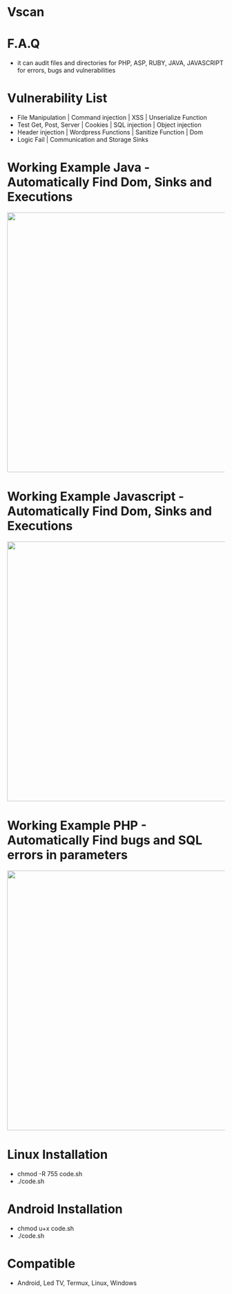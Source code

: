 # Vscan

# F.A.Q

- it can audit files and directories for PHP, ASP, RUBY, JAVA, JAVASCRIPT for errors, bugs and vulnerabilities

# Vulnerability List
- File Manipulation | Command injection | XSS | Unserialize Function
- Test Get, Post, Server | Cookies | SQL injection | Object injection
- Header injection | Wordpress Functions | Sanitize Function | Dom
- Logic Fail | Communication and Storage Sinks


# Working Example Java - Automatically Find Dom, Sinks and Executions
<div align="center">
    <img src="https://i.ibb.co/6DBnhRk/java.png" width="600px"</img> 
</div>

# Working Example Javascript - Automatically Find Dom, Sinks and Executions
<div align="center">
    <img src="https://i.ibb.co/YyZ21zN/java2.png" width="600px"</img> 
</div>

# Working Example PHP - Automatically Find bugs and SQL errors in parameters
<div align="center">
    <img src="https://i.ibb.co/s6PMLh7/php-sql.png" width="600px"</img> 
</div>

# Linux Installation
- chmod -R 755 code.sh
- ./code.sh

# Android Installation
- chmod u+x code.sh
- ./code.sh

# Compatible
- Android, Led TV, Termux, Linux, Windows
